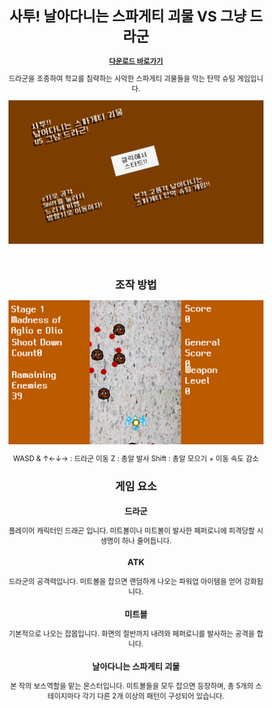 <div align="center">

# 사투! 날아다니는 스파게티 괴물 VS 그냥 드라군

[**다운로드 바로가기**](https://drive.google.com/file/d/1S3BWssODedDYCQGG4TrgSA2C_lKms8lC/view?usp=sharing)

드라군을 조종하여 학교를 침략하는 사악한 스파게티 괴물들을 막는 탄막 슈팅 게임입니다.

![mainView](스크린샷(134).png)


</br>

## 조작 방법

<img src="스크린샷(135).png">

WASD & ↑←↓→ : 드라군 이동
Z : 총알 발사
Shift : 총알 모으기 + 이동 속도 감소

## 게임 요소

### 드라군
플레이어 캐릭터인 드래곤 입니다.
미트볼이나 미트볼이 발사한 페퍼로니에 피격당할 시 생명이 하나 줄어듭니다.

### ATK
드라군의 공격력입니다.
미트볼을 잡으면 랜덤하게 나오는 파워업 아이템을 얻어 강화됩니다.

### 미트볼
기본적으로 나오는 잡몹입니다.
화면의 절반까지 내려와 페퍼로니를 발사하는 공격을 합니다.

### 날아다니는 스파게티 괴물
본 작의 보스역할을 맡는 몬스터입니다.
미트볼들을 모두 잡으면 등장하며, 총 5개의 스테이지마다 각기 다른 2개 이상의 패턴이 구성되어 있습니다.


</br>
